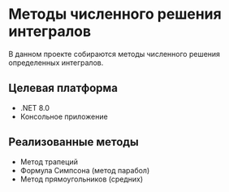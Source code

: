 # Методы численного решения интегралов
В данном проекте собираются методы численного решения определенных интегралов.


## Целевая платформа

* .NET 8.0 
* Консольное приложение


## Реализованные методы
* Метод трапеций
* Формула Симпсона (метод парабол)
* Метод прямоугольников (средних)